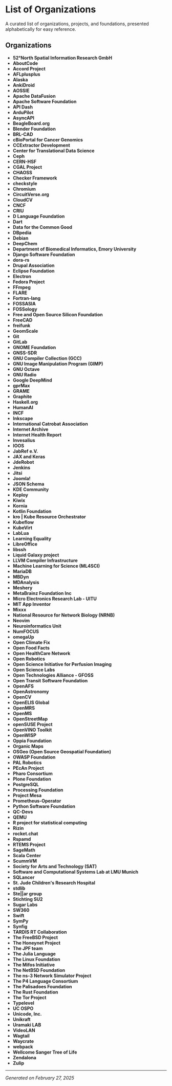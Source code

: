 # List of Organizations

A curated list of organizations, projects, and foundations, presented alphabetically for easy reference.

## Organizations
- **52°North Spatial Information Research GmbH**
- **AboutCode**
- **Accord Project**
- **AFLplusplus**
- **Alaska**
- **AnkiDroid**
- **AOSSIE**
- **Apache DataFusion**
- **Apache Software Foundation**
- **API Dash**
- **ArduPilot**
- **AsyncAPI**
- **BeagleBoard.org**
- **Blender Foundation**
- **BRL-CAD**
- **cBioPortal for Cancer Genomics**
- **CCExtractor Development**
- **Center for Translational Data Science**
- **Ceph**
- **CERN-HSF**
- **CGAL Project**
- **CHAOSS**
- **Checker Framework**
- **checkstyle**
- **Chromium**
- **CircuitVerse.org**
- **CloudCV**
- **CNCF**
- **CRIU**
- **D Language Foundation**
- **Dart**
- **Data for the Common Good**
- **DBpedia**
- **Debian**
- **DeepChem**
- **Department of Biomedical Informatics, Emory University**
- **Django Software Foundation**
- **dora-rs**
- **Drupal Association**
- **Eclipse Foundation**
- **Electron**
- **Fedora Project**
- **FFmpeg**
- **FLARE**
- **Fortran-lang**
- **FOSSASIA**
- **FOSSology**
- **Free and Open Source Silicon Foundation**
- **FreeCAD**
- **freifunk**
- **GeomScale**
- **Git**
- **GitLab**
- **GNOME Foundation**
- **GNSS-SDR**
- **GNU Compiler Collection (GCC)**
- **GNU Image Manipulation Program (GIMP)**
- **GNU Octave**
- **GNU Radio**
- **Google DeepMind**
- **gprMax**
- **GRAME**
- **Graphite**
- **Haskell.org**
- **HumanAI**
- **INCF**
- **Inkscape**
- **International Catrobat Association**
- **Internet Archive**
- **Internet Health Report**
- **Invesalius**
- **IOOS**
- **JabRef e.V.**
- **JAX and Keras**
- **JdeRobot**
- **Jenkins**
- **Jitsi**
- **Joomla!**
- **JSON Schema**
- **KDE Community**
- **Keploy**
- **Kiwix**
- **Kornia**
- **Kotlin Foundation**
- **kro | Kube Resource Orchestrator**
- **Kubeflow**
- **KubeVirt**
- **LabLua**
- **Learning Equality**
- **LibreOffice**
- **libssh**
- **Liquid Galaxy project**
- **LLVM Compiler Infrastructure**
- **Machine Learning for Science (ML4SCI)**
- **MariaDB**
- **MBDyn**
- **MDAnalysis**
- **Meshery**
- **MetaBrainz Foundation Inc**
- **Micro Electronics Research Lab - UITU**
- **MIT App Inventor**
- **Mixxx**
- **National Resource for Network Biology (NRNB)**
- **Neovim**
- **Neuroinformatics Unit**
- **NumFOCUS**
- **omegaUp**
- **Open Climate Fix**
- **Open Food Facts**
- **Open HealthCare Network**
- **Open Robotics**
- **Open Science Initiative for Perfusion Imaging**
- **Open Science Labs**
- **Open Technologies Alliance - GFOSS**
- **Open Transit Software Foundation**
- **OpenAFS**
- **OpenAstronomy**
- **OpenCV**
- **OpenELIS Global**
- **OpenMRS**
- **OpenMS**
- **OpenStreetMap**
- **openSUSE Project**
- **OpenVINO Toolkit**
- **OpenWISP**
- **Oppia Foundation**
- **Organic Maps**
- **OSGeo (Open Source Geospatial Foundation)**
- **OWASP Foundation**
- **PAL Robotics**
- **PEcAn Project**
- **Pharo Consortium**
- **Plone Foundation**
- **PostgreSQL**
- **Processing Foundation**
- **Project Mesa**
- **Prometheus-Operator**
- **Python Software Foundation**
- **QC-Devs**
- **QEMU**
- **R project for statistical computing**
- **Rizin**
- **rocket.chat**
- **Rspamd**
- **RTEMS Project**
- **SageMath**
- **Scala Center**
- **ScummVM**
- **Society for Arts and Technology (SAT)**
- **Software and Computational Systems Lab at LMU Munich**
- **SQLancer**
- **St. Jude Children's Research Hospital**
- **stdlib**
- **Ste||ar group**
- **Stichting SU2**
- **Sugar Labs**
- **SW360**
- **Swift**
- **SymPy**
- **Synfig**
- **TARDIS RT Collaboration**
- **The FreeBSD Project**
- **The Honeynet Project**
- **The JPF team**
- **The Julia Language**
- **The Linux Foundation**
- **The Mifos Initiative**
- **The NetBSD Foundation**
- **The ns-3 Network Simulator Project**
- **The P4 Language Consortium**
- **The Palisadoes Foundation**
- **The Rust Foundation**
- **The Tor Project**
- **Typelevel**
- **UC OSPO**
- **Unicode, Inc.**
- **Unikraft**
- **Uramaki LAB**
- **VideoLAN**
- **Wagtail**
- **Waycrate**
- **webpack**
- **Wellcome Sanger Tree of Life**
- **Zendalona**
- **Zulip**

---

*Generated on February 27, 2025*
